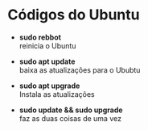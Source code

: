 <h1> Códigos do Ubuntu </h1>

- <strong>sudo rebbot </strong> <br>
reinicia o Ubuntu
- <strong>sudo apt update </strong> <br>
baixa as atualizações para o Ububtu
- <strong>sudo apt upgrade </strong> <br>
Instala as atualizações

- <strong>sudo update && sudo upgrade </strong> <br>
faz as duas coisas de uma vez


